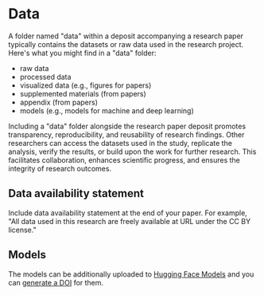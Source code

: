 # Data

A folder named "data" within a deposit accompanying a research paper typically contains the datasets or raw data used in the research project. Here's what you might find in a "data" folder:
* raw data
* processed data
* visualized data (e.g., figures for papers)
* supplemented materials (from papers)
* appendix (from papers)
* models (e.g., models for machine and deep learning)

Including a "data" folder alongside the research paper deposit promotes transparency, reproducibility, and reusability of research findings. Other researchers can access the datasets used in the study, replicate the analysis, verify the results, or build upon the work for further research. This facilitates collaboration, enhances scientific progress, and ensures the integrity of research outcomes.

## Data availability statement

Include data availability statement at the end of your paper. For example, "All data used in this research are freely available at URL under the CC BY license."

## Models

The models can be additionally uploaded to [Hugging Face Models](https://huggingface.co/models) and you can [generate a DOI](https://huggingface.co/docs/hub/doi) for them.
